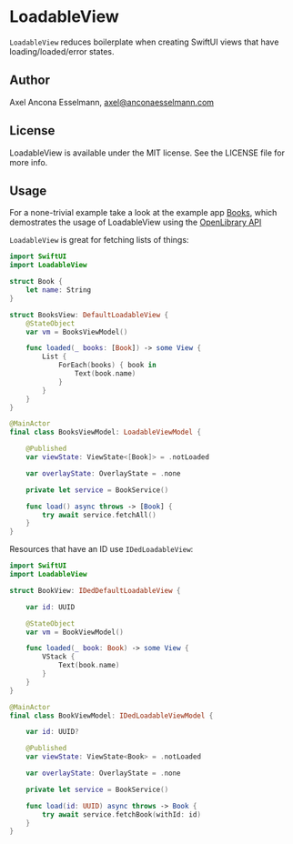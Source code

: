 # LoadableView

`LoadableView` reduces boilerplate when creating SwiftUI views that have loading/loaded/error states.

## Author

Axel Ancona Esselmann, axel@anconaesselmann.com

## License

LoadableView is available under the MIT license. See the LICENSE file for more info.

## Usage

For a none-trivial example take a look at the example app [Books](https://github.com/anconaesselmann/Books), which demostrates the usage of LoadableView using the [OpenLibrary API](https://openlibrary.org/dev/docs/restful_api)


`LoadableView` is great for fetching lists of things:

```swift
import SwiftUI
import LoadableView

struct Book {
    let name: String
}

struct BooksView: DefaultLoadableView {
    @StateObject
    var vm = BooksViewModel()

    func loaded(_ books: [Book]) -> some View {
        List {
            ForEach(books) { book in
                Text(book.name)
            }
        }
    }
}

@MainActor
final class BooksViewModel: LoadableViewModel {

    @Published
    var viewState: ViewState<[Book]> = .notLoaded

    var overlayState: OverlayState = .none

    private let service = BookService()

    func load() async throws -> [Book] {
        try await service.fetchAll()
    }
}
```

Resources that have an ID use `IDedLoadableView`:

```swift
import SwiftUI
import LoadableView

struct BookView: IDedDefaultLoadableView {

    var id: UUID

    @StateObject
    var vm = BookViewModel()

    func loaded(_ book: Book) -> some View {
        VStack {
            Text(book.name)
        }
    }
}

@MainActor
final class BookViewModel: IDedLoadableViewModel {

    var id: UUID?

    @Published
    var viewState: ViewState<Book> = .notLoaded

    var overlayState: OverlayState = .none

    private let service = BookService()

    func load(id: UUID) async throws -> Book {
        try await service.fetchBook(withId: id)
    }
}
```
